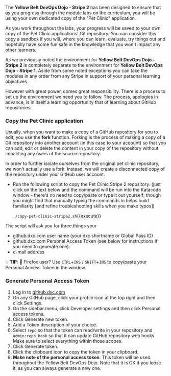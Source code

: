 
The **Yellow Belt DevOps Dojo - Stripe 2** has been designed to ensure that as you progress through the module labs on the curriculum, you will be using your own dedicated copy of the "Pet Clinic" application.

As you work throughout the labs, your progress will be saved to your own copy of the Pet Clinic applications' Git repository. You can consider this copy a sandbox if you will, where you can learn, evaluate, try things out and hopefully have some fun safe in the knowledge that you won't impact any other learners.

As we previously noted the environment for **Yellow Belt DevOps Dojo - Stripe 2** is completely separate to the environment for **Yellow Belt DevOps Dojo - Stripe 1**. Aside from some noted exceptions you can take the modules in any order from any Stripe in support of your personal learning objectives.

However with great power, comes great responsibility. There is a process to set up the environment we need you to follow. The process, apologies in advance, is in itself a learning opportunity that of learning about GitHub repositories.

### Copy the Pet Clinic application

Usually, when you want to make a copy of a GitHub repository for you to edit, you use the **fork** function. Forking is the process of making a copy of a Git repository into another account (in this case to your account) so that you can add, edit or delete the content in your copy of the repository without impacting any users of the source repository.

In order to further isolate ourselves from the original pet clinic repository, we won't actually use a fork. Instead, we will create a disconnected copy of the repository under your GitHub user account.

* Run the following script to copy the Pet Clinic Stripe 2 repository.
(just click on the text below and the command will be run into the Katacoda window - there's no need to copy/paste or type it out yourself; though you might find that manually typing the commands in helps build familiarity [and refine troubleshooting skills when you make typos])

  `./copy-pet-clinic-stripe2.sh`{{execute}}

The script will ask you for three things your

- github.dxc.com user name (your dxc shortname or Global Pass ID)
- github.dxc.com Personal Access Token (see below for instructions if you need to generate one):
- e-mail address

💡 **TIP**: 🦊 Firefox user? Use `CTRL`+`INS` / `SHIFT`+`INS` to copy/paste your Personal Access Token in the window.

### Generate Personal Access Token

1. Log in to [github.dxc.com](https://github.dxc.com)
2. On any GitHub page, click your profile icon at the top right and then click Settings.
3. On the sidebar menu, click Developer settings and then click Personal access tokens.
4. Click Generate new token.
5. Add a Token description of your choice.
6. Select `repo` so that the token can read/write in your repository and `admin:repo_hook` so that it can update GitHub repository web hooks. Make sure to select everything within those scopes. 
7. Click Generate token.
8. Click the clipboard icon to copy the token in your clipboard.
9. **Make note of the personal access token**. This token will be used throughout the Yellow Belt DevOps Dojo. Note that it is OK if you loose it, as you can always generate a new one.
